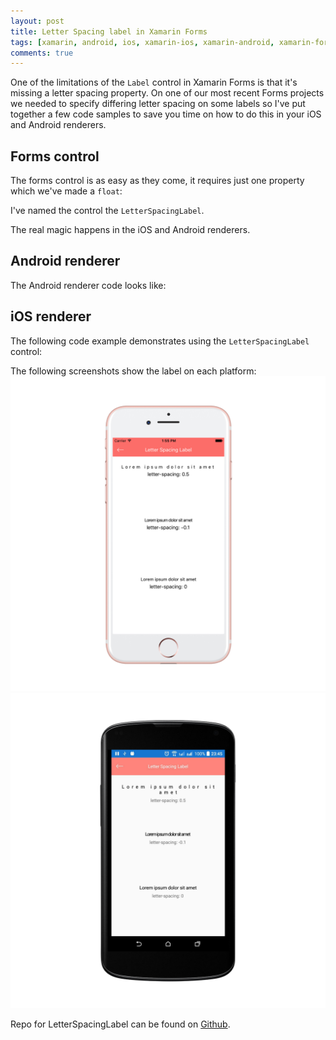 ```yaml
---
layout: post
title: Letter Spacing label in Xamarin Forms
tags: [xamarin, android, ios, xamarin-ios, xamarin-android, xamarin-forms]
comments: true
---
```


One of the limitations of the `Label` control in Xamarin Forms is that it's missing a letter spacing property. On one of our most recent Forms projects we needed to specify differing letter spacing on some labels so I've put together a few code samples to save you time on how to do this in your iOS and Android renderers.

## Forms control

The forms control is as easy as they come, it requires just one property which we've made a `float`:

<script src="https://gist.github.com/Stayrony/9b3fa4d80402b0e5c09f1d7f950d8e8a.js"></script>

I've named the control the `LetterSpacingLabel`.

The real magic happens in the iOS and Android renderers.

## Android renderer

The Android renderer code looks like:

<script src="https://gist.github.com/Stayrony/b8998db9d4f594b8661e68f8f3917f3d.js"></script>

## iOS renderer

<script src="https://gist.github.com/Stayrony/c9280bb2e4ce161fd45320bb26edf30a.js"></script>

The following code example demonstrates using the `LetterSpacingLabel` control:

<script src="https://gist.github.com/Stayrony/b9056286e7720f79be1903e33bba1d92.js"></script>

The following screenshots show the label on each platform:
![iphone7](/images/LetterSpacingLabel/iphone7rosegold_portrait.png "iphone7") ![nexus4](/images/LetterSpacingLabel/nexus4_portrait.png "nexus4")

Repo for LetterSpacingLabel can be found on [Github](https://github.com/Stayrony/Xamarin.Forms.Samples).
